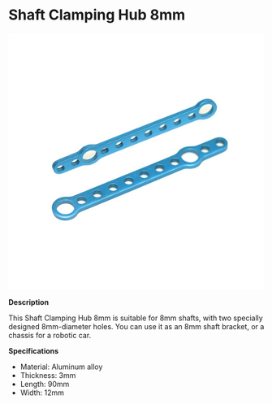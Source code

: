 # Shaft Clamping Hub 8mm

![](../../../../.gitbook/assets/0%20%289%29.jpeg)

**Description**

This Shaft Clamping Hub 8mm is suitable for 8mm shafts, with two specially designed 8mm-diameter holes. You can use it as an 8mm shaft bracket, or a chassis for a robotic car.

**Specifications**

* Material: Aluminum alloy
* Thickness: 3mm
* Length: 90mm
* Width: 12mm

